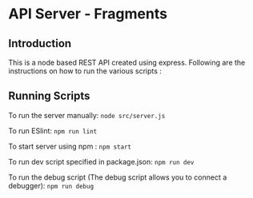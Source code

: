 # API Server - Fragments

## Introduction

This is a node based REST API created using express. Following are the instructions on how to run the various scripts :

## Running Scripts

To run the server manually: `node src/server.js`

To run ESlint: `npm run lint`

To start server using npm : `npm start`

To run dev script specified in package.json: `npm run dev`

To run the debug script (The debug script allows you to connect a debugger): `npm run debug`
